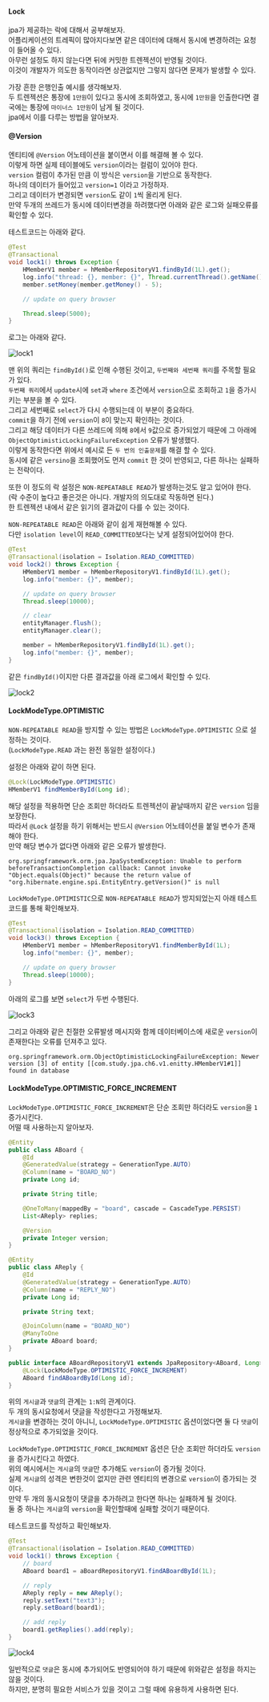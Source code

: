 #### Lock
jpa가 제공하는 락에 대해서 공부해보자.  
어플리케이션의 트레픽이 많아지다보면 같은 데이터에 대해서 동시에 변경하려는 요청이 들어올 수 있다.  
아무런 설정도 하지 않는다면 뒤에 커밋한 트렌젝션이 반영될 것이다.  
이것이 개발자가 의도한 동작이라면 상관없지만 그렇지 않다면 문제가 발생할 수 있다.  

가장 흔한 은행인출 예시를 생각해보자.  
두 트렌젝션은 통장에 `1만원`이 있다고 동시에 조회하였고, 동시에 `1만원`을 인출한다면 결국에는 통장에 `마이너스 1만원`이 남게 될 것이다.  
jpa에서 이를 다루는 방법을 알아보자.  


#### @Version
엔티티에 `@Version` 어노테이션을 붙이면서 이를 해결해 볼 수 있다.  
이렇게 하면 실제 테이블에도 `version`이라는 컬럼이 있어야 한다.  
`version` 컬럼이 추가된 만큼 이 방식은 `version`을 기반으로 동작한다.  
하나의 데이터가 들어있고 `version=1` 이라고 가정하자.  
그리고 데이터가 변경되면 `version`도 같이 `1`씩 올리게 된다.  
만약 두개의 쓰레드가 동시에 데이터변경을 하려했다면 아래와 같은 로그와 실패오류를 확인할 수 있다.  

테스트코드는 아래와 같다.

~~~java
@Test
@Transactional
void lock1() throws Exception {
    HMemberV1 member = hMemberRepositoryV1.findById(1L).get();
    log.info("thread: {}, member: {}", Thread.currentThread().getName(), member);
    member.setMoney(member.getMoney() - 5);

    // update on query browser

    Thread.sleep(5000);
}
~~~

로그는 아래와 같다.

![lock1](img/lock1.png)
 
맨 위의 쿼리는 `findById()`로 인해 수행된 것이고, `두번째와 세번째 쿼리`를 주목할 필요가 있다.    
`두번째 쿼리`에서 `update`시에 `set`과 `where` 조건에서 `version`으로 조회하고 `1`을 증가시키는 부분을 볼 수 있다.  
그리고 세번째로 `select`가 다시 수행되는데 이 부분이 중요하다.  
`commit`을 하기 전에 `version`이 `8`이 맞는지 확인하는 것이다.  
그리고 해당 데이터가 다른 쓰레드에 의해 `8`에서 `9`값으로 증가되었기 때문에 그 아래에 `ObjectOptimisticLockingFailureException` 오류가 발생했다.  
이렇게 동작한다면 위에서 예시로 든 `두 번의 인출문제`를 해결 할 수 있다.  
동시에 같은 `versino`을 조회했어도 먼저 `commit` 한 것이 반영되고, 다른 하나는 실패하는 전략이다.  

또한 이 정도의 락 설정은 `NON-REPEATABLE READ`가 발생하는것도 알고 있어야 한다. (락 수준이 높다고 좋은것은 아니다. 개발자의 의도대로 작동하면 된다.)  
한 트렌젝션 내에서 같은 읽기의 결과값이 다를 수 있는 것이다.  

`NON-REPEATABLE READ`은 아래와 같이 쉽게 재현해볼 수 있다.  
다만 `isolation level`이 `READ_COMMITTED`보다는 낮게 설정되어있어야 한다.  

~~~java
@Test
@Transactional(isolation = Isolation.READ_COMMITTED)
void lock2() throws Exception {
    HMemberV1 member = hMemberRepositoryV1.findById(1L).get();
    log.info("member: {}", member);

    // update on query browser
    Thread.sleep(10000);

    // clear
    entityManager.flush();
    entityManager.clear();

    member = hMemberRepositoryV1.findById(1L).get();
    log.info("member: {}", member);
}
~~~
같은 `findById()`이지만 다른 결과값을 아래 로그에서 확인할 수 있다.

![lock2](img/lock2.png)



#### LockModeType.OPTIMISTIC
`NON-REPEATABLE READ`을 방지할 수 있는 방법은 `LockModeType.OPTIMISTIC` 으로 설정하는 것이다.  
(`LockModeType.READ` 과는 완전 동일한 설정이다.)

설정은 아래와 같이 하면 된다.

~~~java
@Lock(LockModeType.OPTIMISTIC)
HMemberV1 findMemberById(Long id);
~~~

해당 설정을 적용하면 단순 조회만 하더라도 트렌젝션이 끝날때까지 같은 `version` 임을 보장한다.  
따라서 `@Lock` 설정을 하기 위해서는 반드시 `@Version` 어노테이션을 붙일 변수가 존재해야 한다.    
만약 해당 변수가 없다면 아래와 같은 오류가 발생한다.

~~~
org.springframework.orm.jpa.JpaSystemException: Unable to perform beforeTransactionCompletion callback: Cannot invoke "Object.equals(Object)" because the return value of "org.hibernate.engine.spi.EntityEntry.getVersion()" is null
~~~

`LockModeType.OPTIMISTIC`으로 `NON-REPEATABLE READ`가 방지되었는지 아래 테스트코드를 통해 확인해보자.

~~~java
@Test
@Transactional(isolation = Isolation.READ_COMMITTED)
void lock3() throws Exception {
    HMemberV1 member = hMemberRepositoryV1.findMemberById(1L);
    log.info("member: {}", member);

    // update on query browser
    Thread.sleep(10000);
}
~~~

아래의 로그를 보면 `select`가 두번 수행된다.

![lock3](img/lock3.png)

그리고 아래와 같은 친절한 오류발생 메시지와 함께 데이터베이스에 새로운 `version`이 존재한다는 오류를 던져주고 있다. 

~~~
org.springframework.orm.ObjectOptimisticLockingFailureException: Newer version [3] of entity [[com.study.jpa.ch6.v1.enitty.HMemberV1#1]] found in database
~~~


#### LockModeType.OPTIMISTIC_FORCE_INCREMENT
`LockModeType.OPTIMISTIC_FORCE_INCREMENT`은 단순 조회만 하더라도 `version`을 `1` 증가시킨다.  
어떨 때 사용하는지 알아보자.

~~~java
@Entity
public class ABoard {
    @Id
    @GeneratedValue(strategy = GenerationType.AUTO)
    @Column(name = "BOARD_NO")
    private Long id;

    private String title;

    @OneToMany(mappedBy = "board", cascade = CascadeType.PERSIST)
    List<AReply> replies;

    @Version
    private Integer version;
}

@Entity
public class AReply {
    @Id
    @GeneratedValue(strategy = GenerationType.AUTO)
    @Column(name = "REPLY_NO")
    private Long id;

    private String text;

    @JoinColumn(name = "BOARD_NO")
    @ManyToOne
    private ABoard board;
}

public interface ABoardRepositoryV1 extends JpaRepository<ABoard, Long> {
    @Lock(LockModeType.OPTIMISTIC_FORCE_INCREMENT)
    ABoard findABoardById(Long id);
}
~~~

위의 `게시글`과 `댓글`의 관계는 `1:N`의 관계이다.  
두 개의 동시요청에서 댓글을 작성한다고 가정해보자.  
`게시글`을 변경하는 것이 아니니, `LockModeType.OPTIMISTIC` 옵션이었다면 둘 다 `댓글`이 정상적으로 추가되었을 것이다.  

`LockModeType.OPTIMISTIC_FORCE_INCREMENT` 옵션은 단순 조회만 하더라도 `version`을 증가시킨다고 하였다.  
위의 예시에서는 `게시글`의 `댓글`만 추가해도 `version`이 증가될 것이다.  
실제 `게시글`의 성격은 변한것이 없지만 관련 엔티티의 변경으로 `version`이 증가되는 것이다.  
만약 두 개의 동시요청이 댓글을 추가하려고 한다면 하나는 실패하게 될 것이다.  
둘 중 하나는 `게시글`의 `version`을 확인할때에 실패할 것이기 때문이다.  

테스트코드를 작성하고 확인해보자.  

~~~java
@Test
@Transactional(isolation = Isolation.READ_COMMITTED)
void lock1() throws Exception {
    // board
    ABoard board1 = aBoardRepositoryV1.findABoardById(1L);

    // reply
    AReply reply = new AReply();
    reply.setText("text3");
    reply.setBoard(board1);

    // add reply
    board1.getReplies().add(reply);
}
~~~

![lock4](img/lock4.png)

일반적으로 `댓글`은 동시에 추가되어도 반영되어야 하기 때문에 위와같은 설정을 하지는 않을 것이다.  
하지만, 분명히 필요한 서비스가 있을 것이고 그럴 때에 유용하게 사용하면 된다.



